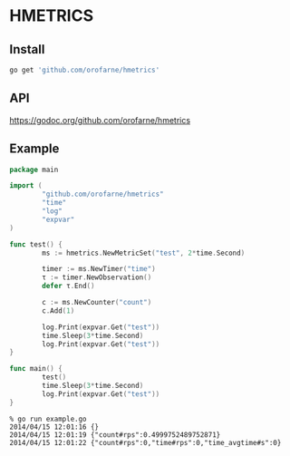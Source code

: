 HMETRICS
========

Install
-------
```bash
go get 'github.com/orofarne/hmetrics'
```

API
---
https://godoc.org/github.com/orofarne/hmetrics

Example
-------
```Go
package main

import (
        "github.com/orofarne/hmetrics"
        "time"
        "log"
        "expvar"
)

func test() {
        ms := hmetrics.NewMetricSet("test", 2*time.Second)

        timer := ms.NewTimer("time")
        τ := timer.NewObservation()
        defer τ.End()

        c := ms.NewCounter("count")
        c.Add(1)

        log.Print(expvar.Get("test"))
        time.Sleep(3*time.Second)
        log.Print(expvar.Get("test"))
}

func main() {
        test()
        time.Sleep(3*time.Second)
        log.Print(expvar.Get("test"))
}
```

```
% go run example.go
2014/04/15 12:01:16 {}
2014/04/15 12:01:19 {"count#rps":0.4999752489752871}
2014/04/15 12:01:22 {"count#rps":0,"time#rps":0,"time_avgtime#s":0}
```
